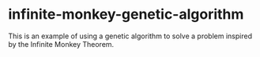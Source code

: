 # infinite-monkey-genetic-algorithm
This is an example of using a genetic algorithm to solve a problem inspired by the Infinite Monkey Theorem.
